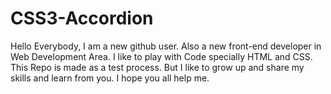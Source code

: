 CSS3-Accordion
==============

Hello Everybody, 
I am a new github user. Also a new front-end developer in Web Development Area. I like to play with Code specially HTML and CSS. This Repo is made as a test process. But I like to grow up and share my skills and learn from you. I hope you all help me. 
